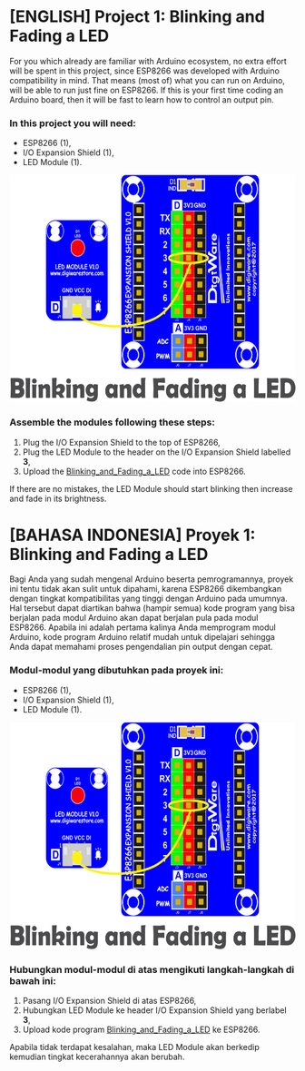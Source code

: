# [ENGLISH] Project 1: Blinking and Fading a LED
For you which already are familiar with Arduino ecosystem, no extra effort will be spent in this project, since ESP8266 was developed with Arduino compatibility in mind. That means (most of) what you can run on Arduino, will be able to run just fine on ESP8266. If this is your first time coding an Arduino board, then it will be fast to learn how to control an output pin.

### In this project you will need:
* ESP8266 (1),
* I/O Expansion Shield (1),
* LED Module (1).

<img src="/images/01_blinking_and_fading_led.png" height="400">

### Assemble the modules following these steps:
1. Plug the I/O Expansion Shield to the top of ESP8266,
2. Plug the LED Module to the header on the I/O Expansion Shield labelled **3**,
3. Upload the [Blinking_and_Fading_a_LED](/01_Blinking_and_Fading_a_LED/Blinking_and_Fading_a_LED) code into ESP8266.

If there are no mistakes, the LED Module should start blinking then increase and fade in its brightness.

# [BAHASA INDONESIA] Proyek 1: Blinking and Fading a LED
Bagi Anda yang sudah mengenal Arduino beserta pemrogramannya, proyek ini tentu tidak akan sulit untuk dipahami, karena ESP8266 dikembangkan dengan tingkat kompatibilitas yang tinggi dengan Arduino pada umumnya. Hal tersebut dapat diartikan bahwa (hampir semua) kode program yang bisa berjalan pada modul Arduino akan dapat berjalan pula pada modul ESP8266. Apabila ini adalah pertama kalinya Anda memprogram modul Arduino, kode program Arduino relatif mudah untuk dipelajari sehingga Anda dapat memahami proses pengendalian pin output dengan cepat.

### Modul-modul yang dibutuhkan pada proyek ini:
* ESP8266 (1),
* I/O Expansion Shield (1),
* LED Module (1).

<img src="/images/01_blinking_and_fading_led.png" height="400">

### Hubungkan modul-modul di atas mengikuti langkah-langkah di bawah ini:
1. Pasang I/O Expansion Shield di atas ESP8266,
2. Hubungkan LED Module ke header I/O Expansion Shield yang berlabel **3**,
3. Upload kode program [Blinking_and_Fading_a_LED](/01_Blinking_and_Fading_a_LED/Blinking_and_Fading_a_LED) ke ESP8266.

Apabila tidak terdapat kesalahan, maka LED Module akan berkedip kemudian tingkat kecerahannya akan berubah.

